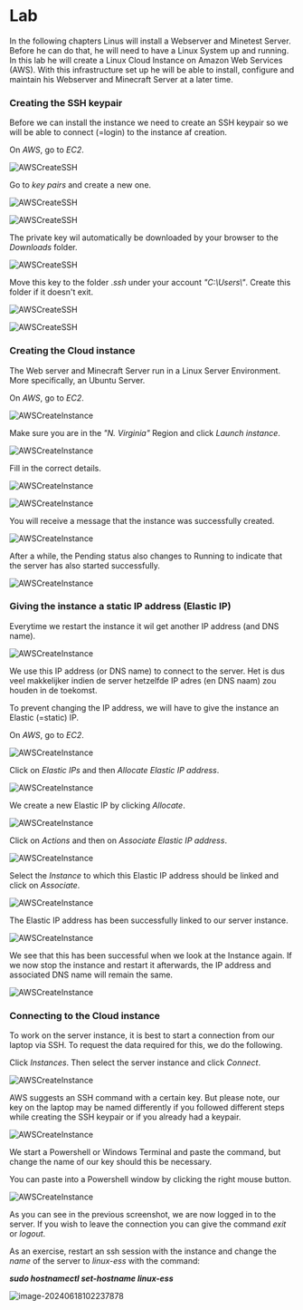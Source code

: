 # Lab <!-- {docsify-ignore} -->

In the following chapters Linus will install a Webserver and Minetest Server. Before he can do that, he will need to have a Linux System up and running. In this lab he will create a Linux Cloud Instance on  Amazon Web Services (AWS). With this infrastructure set up he will be able to install, configure and maintain his Webserver and Minecraft Server at a later time.

### Creating the SSH keypair  

Before we can install the instance we need to create an SSH keypair so we will be able to connect (=login) to the instance af creation.

On *AWS*, go to *EC2*.

![AWSCreateSSH](../images/01/02_lab/AWSCreateSSH_0_Compute.png)



Go to *key pairs* and create a new one.

![AWSCreateSSH](../images/01/02_lab/AWSCreateSSH_1_KeyPairs.png)



![AWSCreateSSH](../images/01/02_lab/AWSCreateSSH_2_CreateKeyPair.png)

The private key wil automatically be downloaded by your browser to the *Downloads* folder.

![AWSCreateSSH](../images/01/02_lab/AWSCreateSSH_3_KeyPairCreated.png)

Move this key to the folder .*ssh* under your account *"C:\Users\\<your loginname>"*. Create this folder if it doesn't exit.

![AWSCreateSSH](../images/01/02_lab/AWSCreateSSH_4_KeyPairCut.png)

![AWSCreateSSH](../images/01/02_lab/AWSCreateSSH_5_KeyPairPaste.png)



### Creating the Cloud instance 

The Web server and Minecraft Server run in a Linux Server Environment. More specifically, an Ubuntu Server.

On *AWS*, go to *EC2*.

![AWSCreateInstance](../images/01/02_lab/AWSCreateInstance_0_Compute.png)

Make sure you are in the *"N. Virginia"* Region and click *Launch instance*.

![AWSCreateInstance](../images/01/02_lab/AWSCreateInstance_1_LaunchInstance.png)

Fill in the correct details.

![AWSCreateInstance](../images/01/02_lab/AWSCreateInstance_2_InstanceSettings_1.png)

![AWSCreateInstance](../images/01/02_lab/AWSCreateInstance_2_InstanceSettings_2.png)

You will receive a message that the instance was successfully created.

![AWSCreateInstance](../images/01/02_lab/AWSCreateInstance_3_SuccesFullInitiated.png)

After a while, the Pending status also changes to Running to indicate that the server has also started successfully.

![AWSCreateInstance](../images/01/02_lab/AWSCreateInstance_4_RunningState.png)



### Giving the instance a static IP address (Elastic IP)

Everytime we restart the instance it wil get another IP address (and DNS name). 

![AWSCreateInstance](../images/01/02_lab/AWSElasticIP_0_IPChange.png)



We use this IP address (or DNS name) to connect to the server. Het is dus veel makkelijker indien de server hetzelfde IP adres (en DNS naam) zou houden in de toekomst.

To prevent changing the IP address, we will have to give the instance an Elastic (=static) IP.

On *AWS*, go to *EC2*.

![AWSCreateInstance](../images/01/02_lab/AWSElasticIP_1_Compute.png)



Click on *Elastic IPs* and then *Allocate Elastic IP address*.

![AWSCreateInstance](../images/01/02_lab/AWSElasticIP_2_AllocateElasticIP.png)



We create a new Elastic IP by clicking *Allocate*.

![AWSCreateInstance](../images/01/02_lab/AWSElasticIP_3_CreateElasticIP.png)

  

Click on *Actions* and then on *Associate Elastic IP address*.

![AWSCreateInstance](../images/01/02_lab/AWSElasticIP_4_AssociateElasticIP.png)



Select the *Instance* to which this Elastic IP address should be linked and click on *Associate*.

![AWSCreateInstance](../images/01/02_lab/AWSElasticIP_5_Associate.png)



The Elastic IP address has been successfully linked to our server instance.

![AWSCreateInstance](../images/01/02_lab/AWSElasticIP_6_Success.png)



We see that this has been successful when we look at the Instance again. If we now stop the instance and restart it afterwards, the IP address and associated DNS name will remain the same.

![AWSCreateInstance](../images/01/02_lab/AWSElasticIP_7_Success_2.png)



### Connecting to the Cloud instance

To work on the server instance, it is best to start a connection from our laptop via SSH. To request the data required for this, we do the following.

Click *Instances*. Then select the server instance and click *Connect*.

![AWSCreateInstance](../images/01/02_lab/AWSConnectInstance_0_Connect.png)





AWS suggests an SSH command with a certain key. 
But please note, our key on the laptop may be named differently if you followed different steps while creating the SSH keypair or if you already had a keypair.

![AWSCreateInstance](../images/01/02_lab/AWSConnectInstance_1_CopyCommand.png)





We start a Powershell or Windows Terminal and paste the command, but change the name of our key should this be necessary.

You can paste into a Powershell window by clicking the right mouse button.

![AWSCreateInstance](../images/01/02_lab/AWSConnectInstance_2_Connect_Logout.png)

As you can see in the previous screenshot, we are now logged in to the server. If you wish to leave the connection you can give the command *exit* or *logout*.





As an exercise, restart an ssh session with the instance and change the *name* of the server to *linux-ess* with the command:

***sudo hostnamectl set-hostname linux-ess***



![image-20240618102237878](../images/03/image-20240618102237878.png)
